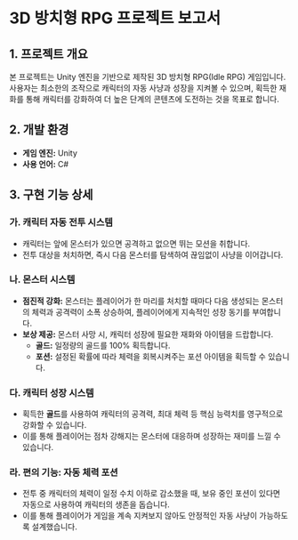 # 3D 방치형 RPG 프로젝트 보고서

## 1. 프로젝트 개요

본 프로젝트는 Unity 엔진을 기반으로 제작된 3D 방치형 RPG(Idle RPG) 게임입니다. 사용자는 최소한의 조작으로 캐릭터의 자동 사냥과 성장을 지켜볼 수 있으며, 획득한 재화를 통해 캐릭터를 강화하여 더 높은 단계의 콘텐츠에 도전하는 것을 목표로 합니다.

## 2. 개발 환경

*   **게임 엔진:** Unity
*   **사용 언어:** C#

## 3. 구현 기능 상세

### 가. 캐릭터 자동 전투 시스템

*   캐릭터는 앞에 몬스터가 있으면 공격하고 없으면 뛰는 모션을 취합니다.
*   전투 대상을 처치하면, 즉시 다음 몬스터를 탐색하여 끊임없이 사냥을 이어갑니다.

### 나. 몬스터 시스템

*   **점진적 강화:** 몬스터는 플레이어가 한 마리를 처치할 때마다 다음 생성되는 몬스터의 체력과 공격력이 소폭 상승하여, 플레이어에게 지속적인 성장 동기를 부여합니다.
*   **보상 제공:** 몬스터 사망 시, 캐릭터 성장에 필요한 재화와 아이템을 드랍합니다.
    *   **골드:** 일정량의 골드를 100% 획득합니다.
    *   **포션:** 설정된 확률에 따라 체력을 회복시켜주는 포션 아이템을 획득할 수 있습니다.

### 다. 캐릭터 성장 시스템

*   획득한 **골드**를 사용하여 캐릭터의 공격력, 최대 체력 등 핵심 능력치를 영구적으로 강화할 수 있습니다.
*   이를 통해 플레이어는 점차 강해지는 몬스터에 대응하며 성장하는 재미를 느낄 수 있습니다.

### 라. 편의 기능: 자동 체력 포션

*   전투 중 캐릭터의 체력이 일정 수치 이하로 감소했을 때, 보유 중인 포션이 있다면 자동으로 사용하여 캐릭터의 생존을 돕습니다.
*   이를 통해 플레이어가 게임을 계속 지켜보지 않아도 안정적인 자동 사냥이 가능하도록 설계했습니다.
